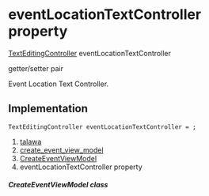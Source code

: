 
<div>

# eventLocationTextController property

</div>


[TextEditingController](https://api.flutter.dev/flutter/widgets/TextEditingController-class.html)
eventLocationTextController


getter/setter pair




Event Location Text Controller.



## Implementation

``` language-dart
TextEditingController eventLocationTextController = ;
```







1.  [talawa](../../index.md)
2.  [create_event_view_model](../../view_model_after_auth_view_models_event_view_models_create_event_view_model/)
3.  [CreateEventViewModel](../../view_model_after_auth_view_models_event_view_models_create_event_view_model/CreateEventViewModel-class.md)
4.  eventLocationTextController property

##### CreateEventViewModel class







